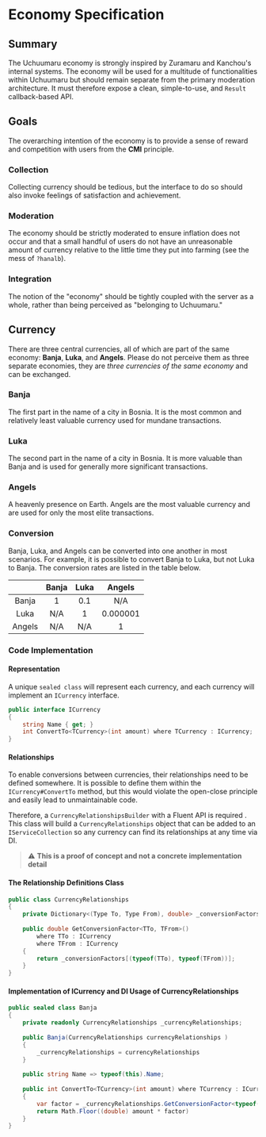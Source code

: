 # Economy Specification
## Summary

The Uchuumaru economy is strongly inspired by Zuramaru and Kanchou's internal systems. The economy will be used for a multitude of functionalities within Uchuumaru but should remain separate from the primary moderation architecture. It must therefore expose a clean, simple-to-use, and `Result` callback-based API. 

## Goals
The overarching intention of the economy is to provide a sense of reward and competition with users from the **CMI** principle.

### Collection
Collecting currency should be tedious, but the interface to do so should also invoke feelings of satisfaction and achievement.  

### Moderation
The economy should be strictly moderated to ensure inflation does not occur and that a small handful of users do not have an unreasonable amount of currency relative to the little time they put into farming (see the mess of `?hanalb`). 

### Integration
The notion of the "economy" should be tightly coupled with the server as a whole, rather than being perceived as "belonging to Uchuumaru." 

## Currency
There are three central currencies, all of which are part of the same economy: **Banja**, **Luka**, and **Angels**. Please do not perceive them as three separate economies, they are _three currencies of the same economy_ and can be exchanged. 

### Banja
The first part in the name of a city in Bosnia. It is the most common and relatively least valuable currency used for mundane transactions. 

### Luka
The second part in the name of a city in Bosnia. It is more valuable than Banja and is used for generally more significant transactions. 

### Angels
A heavenly presence on Earth. Angels are the most valuable currency and are used for only the most elite transactions. 

### Conversion 
Banja, Luka, and Angels can be converted into one another in most scenarios. For example, it is possible to convert Banja to Luka, but not Luka to Banja. The conversion rates are listed in the table below. 

|        | Banja | Luka |  Angels  |
|:------:|:-----:|:----:|:--------:|
|  Banja |   1   |  0.1 |   N/A    |
|  Luka  |  N/A  |  1   | 0.000001 |
| Angels |  N/A  |  N/A |    1     |

### Code Implementation 
#### Representation
A unique `sealed class` will represent each currency, and each currency will implement an `ICurrency` interface.
```csharp
public interface ICurrency 
{
	string Name { get; }
	int ConvertTo<TCurrency>(int amount) where TCurrency : ICurrency;
}
```

#### Relationships
To enable conversions between currencies, their relationships need to be defined somewhere. It is possible to define them within the `ICurrency#ConvertTo` method, but this would violate the open-close principle and easily lead to unmaintainable code. 

Therefore, a `CurrencyRelationshipsBuilder` with a Fluent API is required . This class will build a `CurrencyRelationships` object that can be added to an `IServiceCollection` so any currency can find its relationships at any time via DI.

> ⚠️ **This is a proof of concept and not a concrete implementation detail**

#### The Relationship Definitions Class
```csharp
public class CurrencyRelationships  
{  
	private Dictionary<(Type To, Type From), double> _conversionFactors = new();  
  
	public double GetConversionFactor<TTo, TFrom>()  
		where TTo : ICurrency  
		where TFrom : ICurrency  
	{  
		return _conversionFactors[(typeof(TTo), typeof(TFrom))];  
	}  
}
```

#### Implementation of ICurrency and DI Usage of CurrencyRelationships
```csharp
public sealed class Banja
{
	private readonly CurrencyRelationships _currencyRelationships;
	
	public Banja(CurrencyRelationships currencyRelationships )
	{
		_currencyRelationships = currencyRelationships 
	}
	
	public string Name => typeof(this).Name;
	
	public int ConvertTo<TCurrency>(int amount) where TCurrency : ICurrency
	{
		var factor = _currencyRelationships.GetConversionFactor<typeof(this), typeof(TCurrency)();
		return Math.Floor((double) amount * factor)
	}
}
```